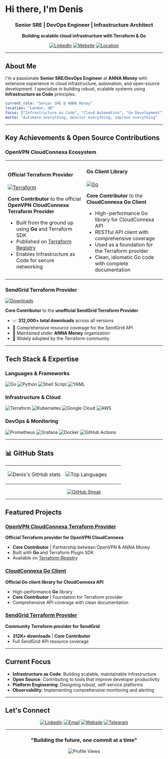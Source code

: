 # Hi there, I'm Denis

<div align="center">

### Senior SRE | DevOps Engineer | Infrastructure Architect

**Building scalable cloud infrastructure with Terraform & Go**

[![LinkedIn](https://img.shields.io/badge/LinkedIn-0077B5?style=for-the-badge&logo=linkedin&logoColor=white)](https://linkedin.com/in/arslanbekov)
[![Website](https://img.shields.io/badge/Website-FF5722?style=for-the-badge&logo=google-chrome&logoColor=white)](https://arslanbekov.com)
[![Location](https://img.shields.io/badge/London-United%20Kingdom-blue?style=for-the-badge&logo=google-maps&logoColor=white)](https://maps.google.com/?q=London,UK)

</div>

---

## About Me

I'm a passionate **Senior SRE/DevOps Engineer** at **ANNA Money** with extensive experience in cloud infrastructure, automation, and open-source development. I specialize in building robust, scalable systems using **Infrastructure as Code** principles.

```yaml
current_role: "Senior SRE @ ANNA Money"
location: "London, UK"
focus: ["Infrastructure as Code", "Cloud Automation", "Go Development"]
motto: "Automate everything, monitor everything, improve everything"
```

---

## Key Achievements & Open Source Contributions

### OpenVPN CloudConnexa Ecosystem

<table>
<tr>
<td width="50%">

#### **Official Terraform Provider**

[![Terraform](https://img.shields.io/badge/terraform-%235835CC.svg?style=for-the-badge&logo=terraform&logoColor=white)](https://github.com/OpenVPN/terraform-provider-cloudconnexa)

**Core Contributor** to the official **OpenVPN CloudConnexa Terraform Provider**

- Built from the ground up using **Go** and Terraform SDK
- Published on [Terraform Registry](https://registry.terraform.io/providers/OpenVPN/cloudconnexa/latest)
- Enables Infrastructure as Code for secure networking

</td>
<td width="50%">

#### **Go Client Library**

[![Go](https://img.shields.io/badge/go-%2300ADD8.svg?style=for-the-badge&logo=go&logoColor=white)](https://github.com/OpenVPN/cloudconnexa-go-client)

**Core Contributor** to the **CloudConnexa Go Client**

- High-performance Go library for CloudConnexa API
- RESTful API client with comprehensive coverage
- Used as a foundation for the Terraform provider
- Clean, idiomatic Go code with complete documentation

</td>
</tr>
</table>

### SendGrid Terraform Provider

[![Downloads](https://img.shields.io/badge/Downloads-312K+-success?style=for-the-badge&logo=terraform&logoColor=white)](https://github.com/anna-money/terraform-provider-sendgrid)

**Core Contributor** to the **unofficial SendGrid Terraform Provider**

- 📈 **312,000+ total downloads** across all versions
- 🔧 Comprehensive resource coverage for the SendGrid API
- 🏢 Maintained under **ANNA Money** organization
- 👥 Widely adopted by the Terraform community

---

## Tech Stack & Expertise

### **Languages & Frameworks**

![Go](https://img.shields.io/badge/go-%2300ADD8.svg?style=for-the-badge&logo=go&logoColor=white)
![Python](https://img.shields.io/badge/python-3670A0?style=for-the-badge&logo=python&logoColor=ffdd54)
![Shell Script](https://img.shields.io/badge/shell_script-%23121011.svg?style=for-the-badge&logo=gnu-bash&logoColor=white)
![YAML](https://img.shields.io/badge/yaml-%23ffffff.svg?style=for-the-badge&logo=yaml&logoColor=151515)

### **Infrastructure & Cloud**

![Terraform](https://img.shields.io/badge/terraform-%235835CC.svg?style=for-the-badge&logo=terraform&logoColor=white)
![Kubernetes](https://img.shields.io/badge/kubernetes-%23326ce5.svg?style=for-the-badge&logo=kubernetes&logoColor=white)
![Google Cloud](https://img.shields.io/badge/GoogleCloud-%234285F4.svg?style=for-the-badge&logo=google-cloud&logoColor=white)
![AWS](https://img.shields.io/badge/AWS-%23FF9900.svg?style=for-the-badge&logo=amazon-aws&logoColor=white)

### **DevOps & Monitoring**

![Prometheus](https://img.shields.io/badge/Prometheus-E6522C?style=for-the-badge&logo=Prometheus&logoColor=white)
![Grafana](https://img.shields.io/badge/grafana-%23F46800.svg?style=for-the-badge&logo=grafana&logoColor=white)
![Docker](https://img.shields.io/badge/docker-%230db7ed.svg?style=for-the-badge&logo=docker&logoColor=white)
![GitHub Actions](https://img.shields.io/badge/github%20actions-%232671E5.svg?style=for-the-badge&logo=githubactions&logoColor=white)

---

## 📊 GitHub Stats

<div align="center">
<table>
<tr>
<td width="50%">

![Denis's GitHub stats](https://github-readme-stats.vercel.app/api?username=arslanbekov&show_icons=true&theme=tokyonight&hide_border=true&count_private=true)

</td>
<td width="50%">

![Top Languages](https://github-readme-stats.vercel.app/api/top-langs/?username=arslanbekov&layout=compact&theme=tokyonight&hide_border=true)

</td>
</tr>
</table>

[![GitHub Streak](https://streak-stats.demolab.com/?user=arslanbekov&theme=tokyonight&hide_border=true)](https://git.io/streak-stats)

</div>

---

## Featured Projects

### [OpenVPN CloudConnexa Terraform Provider](https://github.com/OpenVPN/terraform-provider-cloudconnexa)

**Official Terraform provider for OpenVPN CloudConnexa**

- **Core Contributor** | Partnership between OpenVPN & ANNA Money
- Built with **Go** and Terraform Plugin SDK
- Available on [Terraform Registry](https://registry.terraform.io/providers/OpenVPN/cloudconnexa/latest)

### [CloudConnexa Go Client](https://github.com/OpenVPN/cloudconnexa-go-client)

**Official Go client library for CloudConnexa API**

- High-performance **Go** library
- **Core Contributor** | Foundation for Terraform provider
- Comprehensive API coverage with clean documentation

### [SendGrid Terraform Provider](https://github.com/anna-money/terraform-provider-sendgrid)

**Community Terraform provider for SendGrid**

- **312K+ downloads** | **Core Contributor**
- Full SendGrid API resource coverage

---

## Current Focus

- **Infrastructure as Code**: Building scalable, maintainable infrastructure
- **Open Source**: Contributing to tools that improve developer productivity
- **Platform Engineering**: Designing robust, self-service platforms
- **Observability**: Implementing comprehensive monitoring and alerting

---

## Let's Connect

<div align="center">

[![LinkedIn](https://img.shields.io/badge/LinkedIn-0077B5?style=for-the-badge&logo=linkedin&logoColor=white)](https://linkedin.com/in/arslanbekov)
[![Email](https://img.shields.io/badge/Email-D14836?style=for-the-badge&logo=gmail&logoColor=white)](mailto:denis@arslanbekov.com)
[![Website](https://img.shields.io/badge/Website-FF5722?style=for-the-badge&logo=google-chrome&logoColor=white)](https://arslanbekov.com)
[![Telegram](https://img.shields.io/badge/Telegram-2CA5E0?style=for-the-badge&logo=telegram&logoColor=white)](https://t.me/arslanbekov)

</div>

---

<div align="center">

### **"Building the future, one commit at a time"**

![Profile Views](https://komarev.com/ghpvc/?username=arslanbekov&color=brightgreen&style=for-the-badge)

</div>
